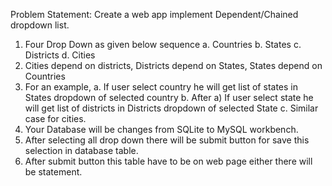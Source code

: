 Problem Statement: Create a web app implement Dependent/Chained dropdown list.
1. Four Drop Down as given below sequence 
a. Countries 
b. States
c. Districts 
d. Cities
2. Cities depend on districts, Districts depend on States, States depend on Countries
3. For an example,
a. If user select country he will get list of states in States dropdown of 
selected country 
b. After a) If user select state he will get list of districts in Districts dropdown 
of selected State 
c. Similar case for cities.
4. Your Database will be changes from SQLite to MySQL workbench. 
5. After selecting all drop down there will be submit button for save this selection in 
database table.
6. After submit button this table have to be on web page either there will be 
statement.